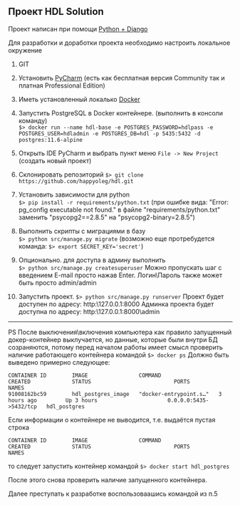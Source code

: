 Проект HDL Solution
---

Проект написан при помощи [Python + Django][1]

Для разработки и доработки проекта необходимо настроить локальное окружение
1. GIT
2. Установить [PyCharm][2] (есть как бесплатная версия Community так и платная Professional Edition)
3. Иметь установленный локалько [Docker][3]
4. Запустить PostgreSQL в Docker контейнере. (выполнить в консоли команду)
<br>`$> docker run --name hdl-base -e POSTGRES_PASSWORD=hdlpass -e POSTGRES_USER=hdladmin -e POSTGRES_DB=hdl -p 5435:5432 -d postgres:11.6-alpine`

5. Открыть IDE PyCharm и выбрать пункт меню `File -> New Project` (создать новый проект)
6. Склонировать репозиторий `$> git clone https://github.com/happyoleg/hdl.git`
7. Установить зависимости для python
<br>`$> pip install -r requirements/python.txt` 
(при ошибке вида: "Error: pg_config executable not found." в файле "requirements/python.txt" заменить "psycopg2==2.8.5" на "psycopg2-binary=2.8.5")
8. Выполнить скрипты с миграциями в базу
<br>`$> python src/manage.py migrate` 
(возможно еще протребудется команда: `$> export SECRET_KEY='secret'`)
9. Опционально. для доступа в админу выполнить 
<br>`$> python src/manage.py createsuperuser`
Можно пропускать шаг с введением E-mail просто нажав Enter.
Логин\Пароль также может быть просто admin/admin
10. Запустить проект.
``$> python src/manage.py runserver``
Проект будет доступен по адресу: http:\\127.0.0.1:8000
Админка проекта будет доступна по адресу: http:\\127.0.0.1:8000\admin
 
  [1]: https://www.djangoproject.com
  [2]: https://www.jetbrains.com/ru-ru/pycharm/download/
  [3]: https://www.docker.com

---
PS
После выключения\включения компьютера как правило запущенный докер-контейнер выклучается,
но данные, которые были внутри БД созраняются, потому перед началом работы имеет смысл
проверить наличие работающего контейнера командой
``$> docker ps``
Должно быть выведено примерно следующее:
```
CONTAINER ID        IMAGE                COMMAND                  CREATED             STATUS                          PORTS                    NAMES
91008162bc59        hdl_postgres_image   "docker-entrypoint.s…"   3 hours ago         Up 3 hours                      0.0.0.0:5435->5432/tcp   hdl_postgres
```
Если информации о контейнере не выводится, т.е. выдаётся пустая строка

```
CONTAINER ID        IMAGE                COMMAND                  CREATED             STATUS                          PORTS                    NAMES
```
то следует запустить контейнер командой
``$> docker start hdl_postgres``

После этого снова проверить наличие запущенного контейнера.

Далее преступать к разработке воспользоваашись командой из п.5

